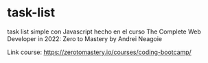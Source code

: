 # task-list
task list simple con Javascript hecho en el curso The Complete Web Developer in 2022: Zero to Mastery by Andrei Neagoie 

Link course: https://zerotomastery.io/courses/coding-bootcamp/
